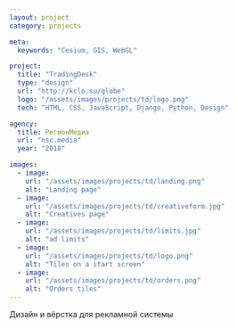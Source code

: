 ```yaml
---
layout: project
category: projects

meta:
  keywords: "Cesium, GIS, WebGL"

project:
  title: "TradingDesk"
  type: "design"
  url: "http://kclo.su/globe"
  logo: "/assets/images/projects/td/logo.png"
  tech: "HTML, CSS, JavaScript, Django, Python, Design"

agency:
  title: РегионМедиа
  url: "nsc.media"
  year: "2018"

images:
  - image:
    url: "/assets/images/projects/td/landing.png"
    alt: "Landing page"
  - image:
    url: "/assets/images/projects/td/creativeform.jpg"
    alt: "Creatives page"
  - image:
    url: "/assets/images/projects/td/limits.jpg"
    alt: "ad limits"
  - image:
    url: "/assets/images/projects/td/logo.png"
    alt: "Tiles on a start screen"
  - image:
    url: "/assets/images/projects/td/orders.png"
    alt: "Orders tiles"
---
```

<p class="lead">Дизайн и вёрстка для рекламной системы</p>